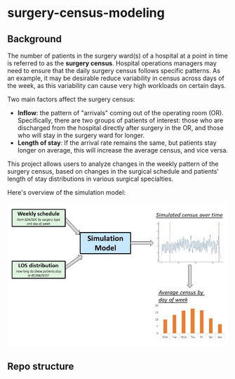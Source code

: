 # surgery-census-modeling


## Background 
The number of patients in the surgery ward(s) of a hospital at a point in time is referred to as the **surgery census**. Hospital operations managers may need to ensure that the daily surgery census follows specific patterns. As an example, it may be desirable reduce variability in census across days of the week, as this variability can cause very high workloads on certain days.

Two main factors affect the surgery census: 
* **Inflow**: the pattern of "arrivals" coming out of the operating room (OR). Specifically, there are two groups of patients of interest: those who are discharged from the hospital directly after surgery in the OR, and those who will stay in the surgery ward for longer. 
* **Length of stay**: If the arrival rate remains the same, but patients stay longer on average, this will increase the average census, and vice versa. 

This project allows users to analyze changes in the weekly pattern of the surgery census, based on changes in the surgical schedule and patients' length of stay distributions in various surgical specialties. 

Here's overview of the simulation model: 

![model diagram](https://raw.githubusercontent.com/nayefahmad/surgery-census-modeling/master/data/model-overview-diagram.jpg)


## Repo structure